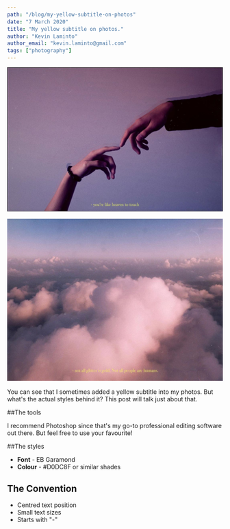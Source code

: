 ```yaml
---
path: "/blog/my-yellow-subtitle-on-photos"
date: "7 March 2020"
title: "My yellow subtitle on photos."
author: "Kevin Laminto"
author_email: "kevin.laminto@gmail.com"
tags: ["photography"]
---
```


![Image 1](./07-03-2020-image1.jpg)

![Image 2](./07-03-2020-image2.jpg)

You can see that I sometimes added a yellow subtitle into my photos. But what's the actual styles behind it? This post will talk just about that.

##The tools

I recommend Photoshop since that's my go-to professional editing software out there. But feel free to use your favourite!

##The styles

- **Font** - EB Garamond</u>
- **Colour** - #D0DC8F or similar shades

## The Convention

- Centred text position
- Small text sizes
- Starts with "-"